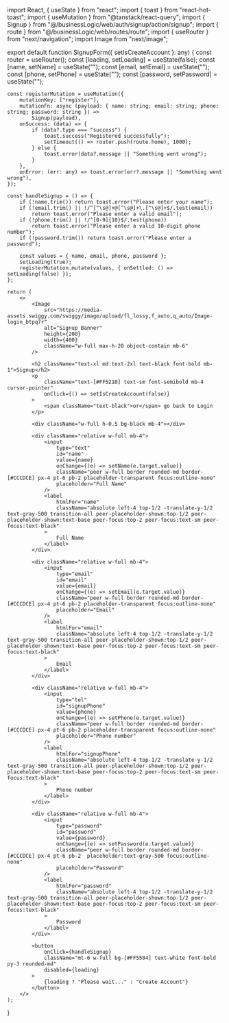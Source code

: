 import React, { useState } from "react";
import { toast } from "react-hot-toast";
import { useMutation } from "@tanstack/react-query";
import { Signup } from "@/businessLogic/web/auth/signup/action/signup";
import { route } from "@/businessLogic/web/routes/route";
import { useRouter } from "next/navigation";
import Image from "next/image";

export default function SignupForm({ setIsCreateAccount }: any) {
const router = useRouter();
const [loading, setLoading] = useState(false);
const [name, setName] = useState("");
const [email, setEmail] = useState("");
const [phone, setPhone] = useState("");
const [password, setPassword] = useState("");

    const registerMutation = useMutation({
        mutationKey: ["register"],
        mutationFn: async (payload: { name: string; email: string; phone: string; password: string }) =>
            Signup(payload),
        onSuccess: (data) => {
            if (data?.type === "success") {
                toast.success("Registered successfully");
                setTimeout(() => router.push(route.home), 1000);
            } else {
                toast.error(data?.message || "Something went wrong");
            }
        },
        onError: (err: any) => toast.error(err?.message || "Something went wrong"),
    });

    const handleSignup = () => {
        if (!name.trim()) return toast.error("Please enter your name");
        if (!email.trim() || !/^[^\s@]+@[^\s@]+\.[^\s@]+$/.test(email))
            return toast.error("Please enter a valid email");
        if (!phone.trim() || !/^[0-9]{10}$/.test(phone))
            return toast.error("Please enter a valid 10-digit phone number");
        if (!password.trim()) return toast.error("Please enter a password");

        const values = { name, email, phone, password };
        setLoading(true);
        registerMutation.mutate(values, { onSettled: () => setLoading(false) });
    };

    return (
        <>
            <Image
                src="https://media-assets.swiggy.com/swiggy/image/upload/fl_lossy,f_auto,q_auto/Image-login_btpq7r"
                alt="Signup Banner"
                height={200}
                width={400}
                className="w-full max-h-20 object-contain mb-6"
            />

            <h2 className="text-xl md:text-2xl text-black font-bold mb-1">Signup</h2>
            <p
                className="text-[#FF5210] text-sm font-semibold mb-4 cursor-pointer"
                onClick={() => setIsCreateAccount(false)}
            >
                <span className="text-black">or</span> go back to Login
            </p>

            <div className="w-full h-0.5 bg-black mb-4"></div>

            <div className="relative w-full mb-4">
                <input
                    type="text"
                    id="name"
                    value={name}
                    onChange={(e) => setName(e.target.value)}
                    className="peer w-full border rounded-md border-[#CCCDCE] px-4 pt-6 pb-2 placeholder-transparent focus:outline-none"
                    placeholder="Full Name"
                />
                <label
                    htmlFor="name"
                    className="absolute left-4 top-1/2 -translate-y-1/2 text-gray-500 transition-all peer-placeholder-shown:top-1/2 peer-placeholder-shown:text-base peer-focus:top-2 peer-focus:text-sm peer-focus:text-black"
                >
                    Full Name
                </label>
            </div>

            <div className="relative w-full mb-4">
                <input
                    type="email"
                    id="email"
                    value={email}
                    onChange={(e) => setEmail(e.target.value)}
                    className="peer w-full border rounded-md border-[#CCCDCE] px-4 pt-6 pb-2 placeholder-transparent focus:outline-none"
                    placeholder="Email"
                />
                <label
                    htmlFor="email"
                    className="absolute left-4 top-1/2 -translate-y-1/2 text-gray-500 transition-all peer-placeholder-shown:top-1/2 peer-placeholder-shown:text-base peer-focus:top-2 peer-focus:text-sm peer-focus:text-black"
                >
                    Email
                </label>
            </div>

            <div className="relative w-full mb-4">
                <input
                    type="tel"
                    id="signupPhone"
                    value={phone}
                    onChange={(e) => setPhone(e.target.value)}
                    className="peer w-full border rounded-md border-[#CCCDCE] px-4 pt-6 pb-2 placeholder-transparent focus:outline-none"
                    placeholder="Phone number"
                />
                <label
                    htmlFor="signupPhone"
                    className="absolute left-4 top-1/2 -translate-y-1/2 text-gray-500 transition-all peer-placeholder-shown:top-1/2 peer-placeholder-shown:text-base peer-focus:top-2 peer-focus:text-sm peer-focus:text-black"
                >
                    Phone number
                </label>
            </div>

            <div className="relative w-full mb-4">
                <input
                    type="password"
                    id="password"
                    value={password}
                    onChange={(e) => setPassword(e.target.value)}
                    className="peer w-full border rounded-md border-[#CCCDCE] px-4 pt-6 pb-2  placeholder:text-gray-500 focus:outline-none"
                    placeholder="Password"
                />
                <label
                    htmlFor="password"
                    className="absolute left-4 top-1/2 -translate-y-1/2 text-gray-500 transition-all peer-placeholder-shown:top-1/2 peer-placeholder-shown:text-base peer-focus:top-2 peer-focus:text-sm peer-focus:text-black"
                >
                    Password
                </label>
            </div>

            <button
                onClick={handleSignup}
                className="mt-6 w-full bg-[#FF5504] text-white font-bold py-3 rounded-md"
                disabled={loading}
            >
                {loading ? "Please wait..." : "Create Account"}
            </button>
        </>
    );

}

